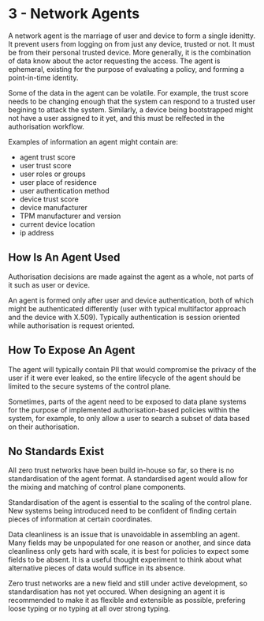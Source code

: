 # 3 - Network Agents
A network agent is the marriage of user and device to form a single idenitty. It prevent users from logging on from just any device, trusted or not. It must be from their personal trusted device. More generally, it is the combination of data know about the actor requesting the access. The agent is ephemeral, existing for the purpose of evaluating a policy, and forming a point-in-time identity.

Some of the data in the agent can be volatile. For example, the trust score needs to be changing enough that the system can respond to a trusted user begining to attack the system. Similarly, a device being bootstrapped might not have a user assigned to it yet, and this must be relfected in the authorisation workflow.

Examples of information an agent might contain are:
- agent trust score
- user trust score
- user roles or groups
- user place of residence
- user authentication method
- device trust score
- device manufacturer
- TPM manufacturer and version
- current device location
- ip address

## How Is An Agent Used
Authorisation decisions are made against the agent as a whole, not parts of it such as user or device.

An agent is formed only after user and device authentication, both of which might be authenticated differently (user with typical multifactor approach and the device with X.509). Typically authentication is session oriented while authorisation is request oriented.

## How To Expose An Agent
The agent will typically contain PII that would compromise the privacy of the user if it were ever leaked, so the entire lifecycle of the agent should be limited to the secure systems of the control plane.

Sometimes, parts of the agent need to be exposed to data plane systems for the purpose of implemented authorisation-based policies within the system, for example, to only allow a user to search a subset of data based on their authorisation.

## No Standards Exist
All zero trust networks have been build in-house so far, so there is no standardisation of the agent format. A standardised agent would allow for the mixing and matching of control plane components.

Standardisation of the agent is essential to the scaling of the control plane. New systems being introduced need to be confident of finding certain pieces of information at certain coordinates.

Data cleanliness is an issue that is unavoidable in assembling an agent. Many fields may be unpopulated for one reason or another, and since data cleanliness only gets hard with scale, it is best for policies to expect some fields to be absent. It is a useful thought experiment to think about what alternative pieces of data would suffice in its absence.

Zero trust networks are a new field and still under active development, so standardisation has not yet occured. When designing an agent it is recommended to make it as flexible and extensible as possible, prefering loose typing or no typing at all over strong typing.